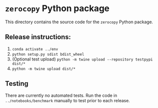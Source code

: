 # `zerocopy` Python package

This directory contains the source code for the `zerocopy` Python package.

## Release instructions:

1. `conda activate ../env`
1. `python setup.py sdist bdist_wheel`
1. (Optional test upload) `python -m twine upload --repository testpypi dist/*`
1. `python -m twine upload dist/*`

## Testing

There are currently no automated tests. Run the code in
`../notebooks/benchmark` manually to test prior to each release.

